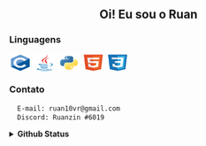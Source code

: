 <!-- APRESENTAÇÃO -->
  <div>
    <h2 align="center">Oi! Eu sou o Ruan</h2>
  </div>

<!-- <div style="display: inline_block"> -->


  
<!-- Linguagens -->
  <div>
    <h3>Linguagens</h3>
    <div>
      <img align="center" alt="C" height="30" width="40" src="https://raw.githubusercontent.com/devicons/devicon/master/icons/c/c-original.svg">
      <img align="center" alt="Java" height="30" width="40" src="https://raw.githubusercontent.com/devicons/devicon/master/icons/java/java-original.svg">
      <img align="center" alt="Python" height="30" width="40" src="https://raw.githubusercontent.com/devicons/devicon/master/icons/python/python-original.svg">
      <img align="center" alt="HTML" height="30" width="40" src="https://raw.githubusercontent.com/devicons/devicon/master/icons/html5/html5-original.svg">
      <img align="center" alt="CSS" height="30" width="40" src="https://raw.githubusercontent.com/devicons/devicon/master/icons/css3/css3-original.svg">
    </div>
  </div>
  
<!-- Contate-me -->

  <div>
    <h3>Contato</h3>
  
      E-mail: ruan10vr@gmail.com
      Discord: Ruanzin #6019

  </div>
  
<!-- STATUS GITHUB -->

<details>
  <summary><b>Github Status</b></summary>
<br>

<div align="center">
  <a href="https://github.com/RuanVR">
   <img height="180em" src="https://github-readme-streak-stats.herokuapp.com?user=RuanVR&theme=dark&hide_border=true&stroke=645BEB&ring=645BEB&fire=645BEB&currStreakLabel=645BEB"/>
   <img height="180em" src="https://github-readme-stats.vercel.app/api/top-langs/?username=RuanVR&layout=compact&langs_count=7&theme=dark"/>
</div>

</details>
